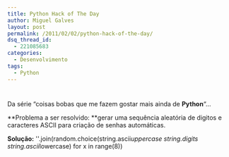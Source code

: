 ```yaml
---
title: Python Hack of The Day
author: Miguel Galves
layout: post
permalink: /2011/02/02/python-hack-of-the-day/
dsq_thread_id:
  - 221085683
categories:
  - Desenvolvimento
tags:
  - Python
---
```

# 

Da série “coisas bobas que me fazem gostar mais ainda de **Python**“…

**Problema a ser resolvido: **gerar uma sequência aleatória de digitos e caracteres ASCII para criação de senhas automáticas.

**Solução:** 
    ''.join(random.choice(string.ascii*uppercase   string.digits   string.ascii*lowercase) for x in range(8))